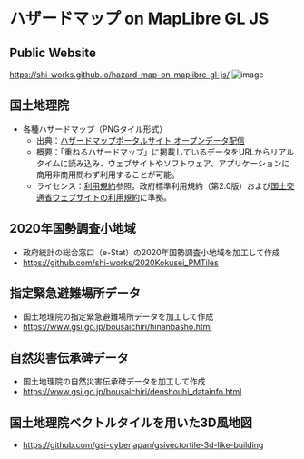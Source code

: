 # ハザードマップ on MapLibre GL JS
## Public Website
https://shi-works.github.io/hazard-map-on-maplibre-gl-js/
![image](https://github.com/shi-works/hazard-map-on-maplibre-gl-js/assets/71203808/a1800209-f88f-4005-a2c8-4395d469ce25)

## 国土地理院
- 各種ハザードマップ（PNGタイル形式）
    - 出典：[ハザードマップポータルサイト オープンデータ配信](https://disaportal.gsi.go.jp/hazardmapportal/hazardmap/copyright/opendata.html)
    - 概要：「重ねるハザードマップ」に掲載しているデータをURLからリアルタイムに読み込み、ウェブサイトやソフトウェア、アプリケーションに商用非商用問わず利用することが可能。
    - ライセンス：[利用規約](https://disaportal.gsi.go.jp/hazardmapportal/hazardmap/copyright/copyright.html)参照。政府標準利用規約（第2.0版）および[国土交通省ウェブサイトの利用規約](https://www.mlit.go.jp/link.html)に準拠。

## 2020年国勢調査小地域
- 政府統計の総合窓口（e-Stat）の2020年国勢調査小地域を加工して作成
- https://github.com/shi-works/2020Kokusei_PMTiles

## 指定緊急避難場所データ
- 国土地理院の指定緊急避難場所データを加工して作成
- https://www.gsi.go.jp/bousaichiri/hinanbasho.html

## 自然災害伝承碑データ
- 国土地理院の自然災害伝承碑データを加工して作成
- https://www.gsi.go.jp/bousaichiri/denshouhi_datainfo.html

## 国土地理院ベクトルタイルを用いた3D風地図
- https://github.com/gsi-cyberjapan/gsivectortile-3d-like-building

<!-- 
## 3D都市モデル
- 国土交通省の3D都市モデルPLATEAUの建築物データ（LOD1、56都市）を加工して作成
- https://github.com/shi-works/plateau-lod1-bldg-pmtiles
-->
